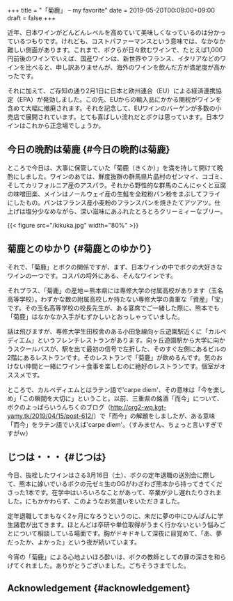 +++
title = "「菊鹿」 – my favorite"
date = 2019-05-20T00:08:00+09:00
draft = false
+++

近年、日本ワインがどんどんレベルを高めていて美味しくなっているのは分かっているつもりです。けれども、コストパファーマンスという意味では、なかなか難しい側面があります。これまで、ボクらが日々飲むワインで、たとえば1,000円前後のワインでいえば、国産ワインは、新世界やフランス、イタリアなどのワインを比べると、申し訳ありませんが、海外のワインを飲んだ方が満足度が高かったです。

それに加えて、ご存知の通り2月1日に日本と欧州連合（EU）による経済連携協定（EPA）が発効しました。この先、EUからの輸入品にかかる関税がワインを含めて大幅に撤廃されます。それを記念して、EUワインのバーゲンが多数の小売店で展開されています。とても喜ばしい流れだとボクは思っています。日本ワインはこれから正念場でしょうか。


## 今日の晩酌は菊鹿 {#今日の晩酌は菊鹿}

ところで今日は、大事に保管していた「菊鹿（きくか）」を満を持して開けて晩酌にしました。ワインのあては、鮮度抜群の群馬県片品村のゼンマイ、コゴミ、そしてカリフォルニア産のアスパラ。それから野性的な群馬のこんにゃくと豆腐の味噌田楽、メインはノールウェイ産の生鮭を全粒粉パン粉をまぶしてフライにしたもの。パンはフランス産小麦粉のフランスパンを焼きたてアツアツ。仕上げは塩分少なめながら、深い滋味にあふれたとろとろクリーミィーなブリー。

<a id="org93f9ee3"></a>

{{< figure src="/kikuka.jpg" width="80%" >}}


## 菊鹿とのゆかり {#菊鹿とのゆかり}

それで、「菊鹿」とボクの関係ですが、まず、日本ワインの中でボクの大好きなワインの一つです。コスパの埒外にある、そんなワインです。

それプラス、「菊鹿」の産地＝熊本県には専修大学の付属高校があります（玉名高等学校）。わずかな数の附属高校しか持たない専修大学の貴重な「資産」「宝」です。その玉名高等学校の校長先生が、ある宴席でご一緒した際に、熊本でも「菊鹿」はなかなか入手がむずかしいとおっしゃっていました。

話は飛びますが、専修大学生田校舎のある小田急線向ヶ丘遊園駅近くに「カルペディエム」というフレンチレストランがあります。向ヶ丘遊園駅から大学に向かうスクールバスが、駅を出て最初の信号で左折した、そのすぐ左側にあるビルの2階にあるレストランです。そのレストランで「菊鹿」が飲めるんです。気のおけない仲間と一緒にワイン＋食事を楽しむのに絶好のレストランです。個室がオススメです。

ところで、カルペディエムとはラテン語で'carpe diem'、その意味は「今を楽しめ」「この瞬間を大切に」ということ。以前、三重県の銘酒「而今」について、ボクのよっぱらいうんちくのブログ（<http://org2-wp.kgt-yamy.tk/2019/04/15/post-612/>）で「而今」の解題をしましたが、ある意味「而今」をラテン語でいえば'carpe diem'。（すみません、ちょっと言いすぎですがｗ）


## じつは・・・ {#じつは}

今日、抜栓したワインはさる3月16日（土）、ボクの定年退職の送別会に際して、熊本に嫁いでいるボクの元ゼミ生のOGがわざわざ熊本から持ってきてくださった1本です。在学中はいろいろなことがあって、卒業が少し遅れたりされました。にもかかわらず、このようなお気遣いをいただきました。

定年退職してまもなく2ヶ月になろうというのに、未だに夢の中にひんぱんに学生諸君が出てきます。ほとんどは卒研や単位取得がうまく行かないという悩みごとについて相談している場面です。胸がドキドキして深夜に目覚めて、「あ、夢だったか、よかった」という夜が続いています。

今宵の「菊鹿」による心地よいほろ酔いは、ボクの教師としての罪の深さを和らげてくれました。ありがとうございました。ごちそうさまでした。


## Acknowledgement {#acknowledgement}